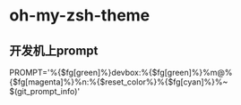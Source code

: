 # oh-my-zsh-theme
## 开发机上prompt
PROMPT='%{$fg[green]%}devbox:%{$fg[green]%}%m@%{$fg[magenta]%}%n:%{$reset_color%}%{$fg[cyan]%}%~ $(git_prompt_info)'
